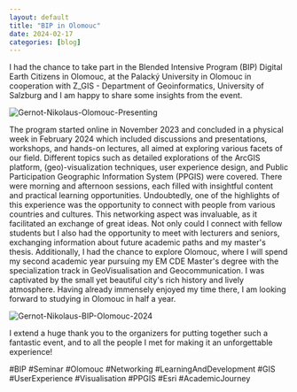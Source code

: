 ```yaml
---
layout: default
title: "BIP in Olomouc"
date: 2024-02-17
categories: [blog]
---
```


I had the chance to take part in the Blended Intensive Program (BIP) Digital Earth Citizens in Olomouc, at the Palacký University in Olomouc in cooperation with Z_GIS - Department of Geoinformatics, University of Salzburg and I am happy to share some insights from the event.

![Gernot-Nikolaus-Olomouc-Presenting](https://github.com/gernotnikolaus/gernotnikolaus.github.io/assets/148253460/8eb8862a-3192-4a11-aab8-58f215a5b227)



The program started online in November 2023 and concluded in a physical week in February 2024 which included discussions and presentations, workshops, and hands-on lectures, all aimed at exploring various facets of our field. Different topics such as detailed explorations of the ArcGIS platform, (geo)-visualization techniques, user experience design, and Public Participation Geographic Information System (PPGIS) were covered. There were morning and afternoon sessions, each filled with insightful content and practical learning opportunities. Undoubtedly, one of the highlights of this experience was the opportunity to connect with people from various countries and cultures. This networking aspect was invaluable, as it facilitated an exchange of great ideas. Not only could I connect with fellow students but I also had the opportunity to meet with lecturers and seniors, exchanging information about future academic paths and my master's thesis.
Additionally, I had the chance to explore Olomouc, where I will spend my second academic year pursuing my EM CDE Master's degree with the specialization track in GeoVisualisation and Geocommunication. I was captivated by the small yet beautiful city's rich history and lively atmosphere. Having already immensely enjoyed my time there, I am looking forward to studying in Olomouc in half a year.

![Gernot-Nikolaus-BIP-Olomouc-2024](https://github.com/gernotnikolaus/gernotnikolaus.github.io/assets/148253460/968c450e-3f7e-4566-92bb-9ed36661bf44)

I extend a huge thank you to the organizers for putting together such a fantastic event, and to all the people I met for making it an unforgettable experience!

#BIP #Seminar #Olomouc #Networking #LearningAndDevelopment #GIS #UserExperience #Visualisation #PPGIS #Esri #AcademicJourney



